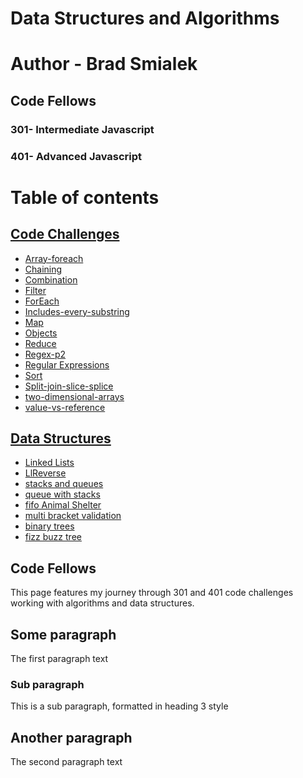 
# Data Structures and Algorithms

# Author - Brad Smialek
## Code Fellows
### 301- Intermediate Javascript
### 401- Advanced Javascript
  

# Table of contents

## [Code Challenges](https://github.com/bjwine0/data-structures-and-algorithms/tree/master/code-challenges)
- [Array-foreach](https://github.com/bjwine0/data-structures-and-algorithms/tree/master/code-challenges/array-foreach)
- [Chaining](https://github.com/bjwine0/data-structures-and-algorithms/tree/master/code-challenges/chaining)
- [Combination](https://github.com/bjwine0/data-structures-and-algorithms/tree/master/code-challenges/combination%20)
- [Filter](https://github.com/bjwine0/data-structures-and-algorithms/tree/master/code-challenges/filter)
- [ForEach](https://github.com/bjwine0/data-structures-and-algorithms/tree/master/code-challenges/for-each)
- [Includes-every-substring](https://github.com/bjwine0/data-structures-and-algorithms/tree/master/code-challenges/includes-every-substring)
- [Map](https://github.com/bjwine0/data-structures-and-algorithms/tree/master/code-challenges/map)
- [Objects](https://github.com/bjwine0/data-structures-and-algorithms/tree/master/code-challenges/objects)
- [Reduce](https://github.com/bjwine0/data-structures-and-algorithms/tree/master/code-challenges/reduce)
- [Regex-p2](https://github.com/bjwine0/data-structures-and-algorithms/tree/master/code-challenges/regex-p2)
- [Regular Expressions](https://github.com/bjwine0/data-structures-and-algorithms/tree/master/code-challenges/regular-expressions)
- [Sort](https://github.com/bjwine0/data-structures-and-algorithms/tree/master/code-challenges/sort)
- [Split-join-slice-splice](https://github.com/bjwine0/data-structures-and-algorithms/tree/master/code-challenges/split-join-slice-splice)
- [two-dimensional-arrays](https://github.com/bjwine0/data-structures-and-algorithms/tree/master/code-challenges/two-dimensional-arrays)
- [value-vs-reference](https://github.com/bjwine0/data-structures-and-algorithms/tree/master/code-challenges/value-vs-reference)

## [Data Structures](https://github.com/bjwine0/data-structures-and-algorithms/tree/master/code-challenges/Data-Structures/linkedLists)
- [Linked Lists](https://github.com/bjwine0/data-structures-and-algorithms/tree/master/code-challenges/Data-Structures/linkedLists)
- [LlReverse](https://github.com/bjwine0/data-structures-and-algorithms/tree/master/code-challenges/Data-Structures/llreverse)
- [stacks and queues](https://github.com/bjwine0/data-structures-and-algorithms/tree/master/code-challenges/Data-Structures/stacksAndQueues)
- [queue with stacks](https://github.com/bjwine0/data-structures-and-algorithms/tree/master/code-challenges/Data-Structures/queueWithStacks)
- [fifo Animal Shelter](https://github.com/bjwine0/data-structures-and-algorithms/tree/master/code-challenges/Data-Structures/fifoAnimalShelter)
- [multi bracket validation](https://github.com/bjwine0/data-structures-and-algorithms/tree/master/code-challenges/Data-Structures/multiBracketValidation)
- [binary trees](https://github.com/bjwine0/data-structures-and-algorithms/tree/master/code-challenges/Data-Structures/tree)
- [fizz buzz tree](https://github.com/bjwine0/data-structures-and-algorithms/tree/master/code-challenges/Data-Structures/fizzBuzzTree)


## Code Fellows <a name="introduction"></a>
This page features my journey through 301 and 401 code challenges working with algorithms and data structures. 

## Some paragraph <a name="paragraph1"></a>
The first paragraph text

### Sub paragraph <a name="subparagraph1"></a>
This is a sub paragraph, formatted in heading 3 style

## Another paragraph <a name="paragraph2"></a>
The second paragraph text

